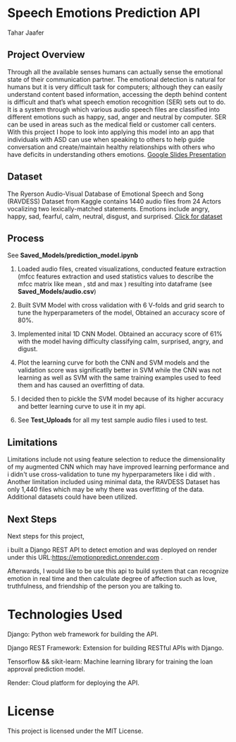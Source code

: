 # Speech Emotions Prediction API
Tahar Jaafer

## Project Overview

Through all the available senses humans can actually sense the emotional state of their communication partner. The emotional detection is natural for humans but it is very difficult task for computers; although they can easily understand content based information, accessing the depth behind content is difficult and that’s what speech emotion recognition (SER) sets out to do. It is a system through which various audio speech files are classified into different emotions such as happy, sad, anger and neutral by computer. SER can be used in areas such as the medical field or customer call centers. With this project I hope to look into applying this model into an app that individuals with ASD can use when speaking to others to help guide conversation and create/maintain healthy relationships with others who have deficits in understanding others emotions. [Google Slides Presentation](https://docs.google.com/presentation/d/1Wuq1SE67ff2-nxySTf2Iay_zfmBIeJQgHpufavLNN4A/edit?usp=sharing)

## Dataset  

The Ryerson Audio-Visual Database of Emotional Speech and Song (RAVDESS) Dataset from Kaggle contains 1440 audio files from 24 Actors vocalizing two lexically-matched statements. Emotions include angry, happy, sad, fearful, calm, neutral, disgust, and surprised. [Click for dataset](https://www.kaggle.com/uwrfkaggler/ravdess-emotional-speech-audio)


## Process  

See **Saved_Models/prediction_model.ipynb**  

1)	Loaded audio files, created visualizations, conducted feature extraction (mfcc features extraction and used statistics values to describe the mfcc matrix like mean , std and max ) resulting into dataframe (see **Saved_Models/audio.csv**)
   
2)	Built SVM Model with cross validation with 6 V-folds and grid search to tune the hyperparameters of the model,  Obtained an accuracy score of 80%.

3)	Implemented inital 1D CNN Model. Obtained an accuracy score of 61% with the model having difficulty classifying calm, surprised, angry, and digust.

4)  Plot the learning curve for both the CNN and SVM models and the validation score was significatlly better in SVM while the CNN was not learning as 
    well as SVM with the same training examples used to feed them and has caused an overfitting of data.
    
5)  I decided then to pickle the SVM model because of its higher accuracy and better learning curve to use it in my api.
   
6)	See **Test_Uploads** for all my test sample audio files i used to test.

## Limitations  

Limitations include not using feature selection to reduce the dimensionality of my augmented CNN which may have improved learning performance and i didn't use cross-validation to tune my hyperparameters like i did with . Another limitation included using minimal data, the RAVDESS Dataset has only 1,440 files which may be why there was overfitting of the data. Additional datasets could have been utilized.

## Next Steps

Next steps for this project,  

i built a Django REST API to detect emotion and was deployed on render under this URL:https://emotionpredict.onrender.com .    

Afterwards, I would like to be use this api to build system that can recognize emotion in real time and then calculate degree of affection such as love, truthfulness, and friendship of the person you are talking to.

# Technologies Used  

Django: Python web framework for building the API.  

Django REST Framework: Extension for building RESTful APIs with Django.  

Tensorflow && sikit-learn: Machine learning library for training the loan approval prediction model.  

Render: Cloud platform for deploying the API. 

# License  

This project is licensed under the MIT License.

